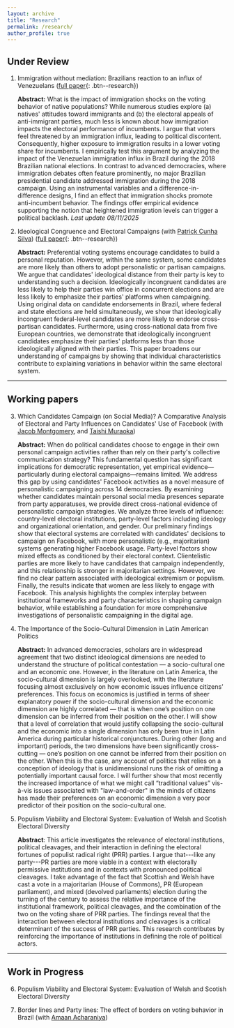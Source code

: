 ```yaml
---
layout: archive
title: "Research"
permalink: /research/
author_profile: true
---
```


## Under Review

1. Immigration without mediation: Brazilians reaction to an influx of Venezuelans ([full paper](/files/Immigration_without_mediation.pdf){: .btn--research})
	
	**Abstract:** What is the impact of immigration shocks on the voting behavior of native populations? While numerous studies explore (a) natives' attitudes toward immigrants and (b) the electoral appeals of anti-immigrant parties, much less is known about how immigration impacts the electoral performance of incumbents. I argue that voters feel threatened by an immigration influx, leading to political discontent. Consequently, higher exposure to immigration results in a lower voting share for incumbents. I empirically test this argument by analyzing the impact of the Venezuelan immigration influx in Brazil during the 2018 Brazilian national elections. In contrast to advanced democracies, where immigration debates often feature prominently, no major Brazilian presidential candidate addressed immigration during the 2018 campaign. Using an instrumental variables and a difference-in-difference designs, I find an effect that immigration shocks promote anti-incumbent behavior. The findings offer empirical evidence supporting the notion that heightened immigration levels can trigger a political backlash. _Last update 08/11/2025_

2. Ideological Congruence and Electoral Campaigns (with [Patrick Cunha Silva](https://patrickcunhasilva.com)) ([full paper](/files/Ideological_Congruence_and_Electoral_Campaigns.pdf){: .btn--research})

	**Abstract:** Preferential voting systems encourage candidates to build a personal reputation. However, within the same system, some candidates are more likely than others to adopt personalistic or partisan campaigns. We argue that candidates' ideological distance from their party is key to understanding such a decision. Ideologically incongruent candidates are less likely to help their parties win office in concurrent elections and are less likely to emphasize their parties' platforms when campaigning. Using original data on candidate endorsements in Brazil, where federal and state elections are held simultaneously, we show that ideologically incongruent federal-level candidates are more likely to endorse cross-partisan candidates. Furthermore, using cross-national data from five European countries, we demonstrate that ideologically incongruent candidates emphasize their parties' platforms less than those ideologically aligned with their parties. This paper broadens our understanding of campaigns by showing that individual characteristics contribute to explaining variations in behavior within the same electoral system.

  
---

## Working papers

3. Which Candidates Campaign (on Social Media)? A Comparative Analysis of Electoral and Party Influences on Candidates' Use of Facebook (with [Jacob Montgomery](https://sites.wustl.edu/montgomery/), and [Taishi Muraoka](https://www.taishimuraoka.com))

	**Abstract:** When do political candidates choose to engage in their own personal campaign activities rather than rely on their party's collective communication strategy? This fundamental question has significant implications for democratic representation, yet empirical evidence—particularly during electoral campaigns—remains limited. We address this gap by using candidates' Facebook activities as a novel measure of personalistic campaigning across 14 democracies. By examining whether candidates maintain personal social media presences separate from party apparatuses, we provide direct cross-national evidence of personalistic campaign strategies. We analyze three levels of influence: country-level electoral institutions, party-level factors including ideology and organizational orientation, and gender. Our preliminary findings show that electoral systems are correlated with candidates' decisions to campaign on Facebook, with more personalistic (e.g., majoritarian) systems generating higher Facebook usage. Party-level factors show mixed effects as conditioned by their electoral context. Clientelistic parties are more likely to have candidates that campaign independently, and this relationship is stronger in majoritarian settings. However, we find no clear pattern associated with ideological extremism or populism. Finally, the results indicate that women are less likely to engage with Facebook. This analysis highlights the complex interplay between institutional frameworks and party characteristics in shaping campaign behavior, while establishing a foundation for more comprehensive investigations of personalistic campaigning in the digital age.

4. The Importance of the Socio-Cultural Dimension in Latin American Politics

	**Abstract:** In advanced democracies, scholars are in widespread agreement that two distinct ideological dimensions are needed to understand the structure of political contestation — a socio-cultural one and an economic one. However, in the literature on Latin America, the socio-cultural dimension is largely overlooked, with the literature focusing almost exclusively on how economic issues influence citizens’ preferences. This focus on economics is justified in terms of sheer explanatory power if the socio-cultural dimension and the economic dimension are highly correlated — that is when one’s position on one dimension can be inferred from their position on the other. I will show that a level of correlation that would justify collapsing the socio-cultural and the economic into a single dimension has only been true in Latin America during particular historical conjunctures. During other (long and important) periods, the two dimensions have been significantly cross-cutting — one’s position on one cannot be inferred from their position on the other. When this is the case, any account of politics that relies on a conception of ideology that is unidimensional runs the risk of omitting a potentially important causal force. I will further show that most recently the increased importance of what we might call “traditional values” vis-à-vis issues associated with "law-and-order" in the minds of citizens has made their preferences on an economic dimension a very poor predictor of their position on the socio-cultural one. 
 

5. Populism Viability and Electoral System: Evaluation of Welsh and Scotish Electoral Diversity

	**Abstract**: This article investigates the relevance of electoral institutions, political cleavages, and their interaction in defining the electoral fortunes of populist radical right (PRR) parties. I argue that---like any party---PR parties are more viable in a context with electorally permissive institutions and in contexts with pronounced political cleavages. I take advantage of the fact that Scottish and Welsh have cast a vote in a majoritarian (House of Commons), PR (European parliament), and mixed (devolved parliaments) election during the turning of the century to assess the relative importance of the institutional framework, political cleavages, and the combination of the two on the voting share of PRR parties. The findings reveal that the interaction between electoral institutions and cleavages is a critical determinant of the success of PRR parties. This research contributes by reinforcing the importance of institutions in defining the role of political actors.  

---


## Work in Progress

6. Populism Viability and Electoral System: Evaluation of Welsh and Scotish Electoral Diversity

7. Border lines and Party lines: The effect of borders on voting behavior in Brazil (with [Amaan Acharaniya](https://sites.wustl.edu/amaancharaniya/))